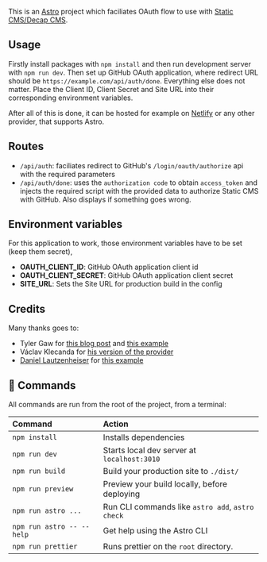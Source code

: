 This is an [Astro](https://astro.build/) project which faciliates OAuth flow to use with [Static CMS/Decap CMS](https://staticcms.org).

## Usage

Firstly install packages with `npm install` and then run development server with `npm run dev`.
Then set up GitHub OAuth application, where redirect URL should be `https://example.com/api/auth/done`. Everything else does not matter.
Place the Client ID, Client Secret and Site URL into their corresponding environment variables.

After all of this is done, it can be hosted for example on [Netlify](https://netlify.com) or any other provider, that supports Astro.

## Routes

-   `/api/auth`: faciliates redirect to GitHub's `/login/oauth/authorize` api with the required parameters
-   `/api/auth/done`: uses the `authorization code` to obtain `access_token` and injects the required script with the provided data to authorize Static CMS with GitHub. Also displays if something goes wrong.

## Environment variables

For this application to work, those environment variables have to be set (keep them secret),

-   **OAUTH_CLIENT_ID**: GitHub OAuth application client id
-   **OAUTH_CLIENT_SECRET**: GitHub OAuth application client secret
-   **SITE_URL**: Sets the Site URL for production build in the config

## Credits

Many thanks goes to:

-   Tyler Gaw for [this blog post](https://tylergaw.com/blog/netlify-cms-custom-oath-provider/) and [this example](https://github.com/tylergaw/netlify-cms-github-oauth-provider-server-example)
-   Václav Klecanda for [his version of the provider](https://github.com/vencax/netlify-cms-github-oauth-provider)
-   [Daniel Lautzenheiser](https://github.com/KaneFreeman) for [this example](https://github.com/StaticJsCMS/static-cms-next-vercel-template/tree/main)

## 🧞 Commands

All commands are run from the root of the project, from a terminal:

| Command                   | Action                                           |
| :------------------------ | :----------------------------------------------- |
| `npm install`             | Installs dependencies                            |
| `npm run dev`             | Starts local dev server at `localhost:3010`      |
| `npm run build`           | Build your production site to `./dist/`          |
| `npm run preview`         | Preview your build locally, before deploying     |
| `npm run astro ...`       | Run CLI commands like `astro add`, `astro check` |
| `npm run astro -- --help` | Get help using the Astro CLI                     |
| `npm run prettier`        | Runs prettier on the `root` directory.           |

